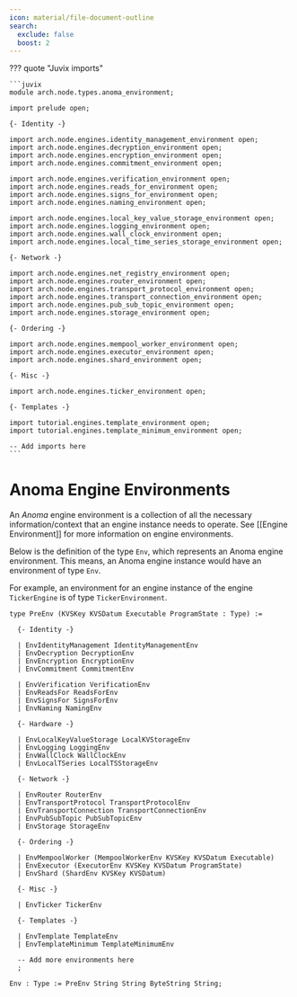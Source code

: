 ```yaml
---
icon: material/file-document-outline
search:
  exclude: false
  boost: 2
---
```


??? quote "Juvix imports"

    ```juvix
    module arch.node.types.anoma_environment;

    import prelude open;

    {- Identity -}

    import arch.node.engines.identity_management_environment open;
    import arch.node.engines.decryption_environment open;
    import arch.node.engines.encryption_environment open;
    import arch.node.engines.commitment_environment open;

    import arch.node.engines.verification_environment open;
    import arch.node.engines.reads_for_environment open;
    import arch.node.engines.signs_for_environment open;
    import arch.node.engines.naming_environment open;

    import arch.node.engines.local_key_value_storage_environment open;
    import arch.node.engines.logging_environment open;
    import arch.node.engines.wall_clock_environment open;
    import arch.node.engines.local_time_series_storage_environment open;

    {- Network -}

    import arch.node.engines.net_registry_environment open;
    import arch.node.engines.router_environment open;
    import arch.node.engines.transport_protocol_environment open;
    import arch.node.engines.transport_connection_environment open;
    import arch.node.engines.pub_sub_topic_environment open;
    import arch.node.engines.storage_environment open;

    {- Ordering -}

    import arch.node.engines.mempool_worker_environment open;
    import arch.node.engines.executor_environment open;
    import arch.node.engines.shard_environment open;

    {- Misc -}

    import arch.node.engines.ticker_environment open;

    {- Templates -}

    import tutorial.engines.template_environment open;
    import tutorial.engines.template_minimum_environment open;

    -- Add imports here
    ```

# Anoma Engine Environments

An _Anoma_ engine environment is a collection of all the necessary
information/context that an engine instance needs to operate.
See [[Engine Environment]] for more information on engine environments.

Below is the definition of the type `Env`,
which represents an Anoma engine environment.
This means, an Anoma engine instance would have an environment of type `Env`.

For example, an environment for an engine instance
of the engine `TickerEngine` is of type `TickerEnvironment`.

<!-- --8<-- [start:anoma-environment-type] -->
```juvix
type PreEnv (KVSKey KVSDatum Executable ProgramState : Type) :=

  {- Identity -}

  | EnvIdentityManagement IdentityManagementEnv
  | EnvDecryption DecryptionEnv
  | EnvEncryption EncryptionEnv
  | EnvCommitment CommitmentEnv

  | EnvVerification VerificationEnv
  | EnvReadsFor ReadsForEnv
  | EnvSignsFor SignsForEnv
  | EnvNaming NamingEnv

  {- Hardware -}

  | EnvLocalKeyValueStorage LocalKVStorageEnv
  | EnvLogging LoggingEnv
  | EnvWallClock WallClockEnv
  | EnvLocalTSeries LocalTSStorageEnv

  {- Network -}

  | EnvRouter RouterEnv
  | EnvTransportProtocol TransportProtocolEnv
  | EnvTransportConnection TransportConnectionEnv
  | EnvPubSubTopic PubSubTopicEnv
  | EnvStorage StorageEnv

  {- Ordering -}

  | EnvMempoolWorker (MempoolWorkerEnv KVSKey KVSDatum Executable)
  | EnvExecutor (ExecutorEnv KVSKey KVSDatum ProgramState)
  | EnvShard (ShardEnv KVSKey KVSDatum)

  {- Misc -}

  | EnvTicker TickerEnv

  {- Templates -}

  | EnvTemplate TemplateEnv
  | EnvTemplateMinimum TemplateMinimumEnv

  -- Add more environments here
  ;

Env : Type := PreEnv String String ByteString String;
```
<!-- --8<-- [end:anoma-environment-type] -->
